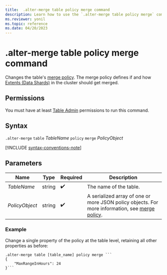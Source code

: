 ```yaml
---
title:  .alter-merge table policy merge command
description: Learn how to use the `.alter-merge table policy merge` command to change the table's merge policy.
ms.reviewer: yonil
ms.topic: reference
ms.date: 04/20/2023
---
```

# .alter-merge table policy merge command

Changes the table's [merge policy](merge-policy.md). The merge policy defines if and how [Extents (Data Shards)](../management/extents-overview.md) in the cluster should get merged.

## Permissions

You must have at least [Table Admin](access-control/role-based-access-control.md) permissions to run this command.

## Syntax

`.alter-merge` `table` *TableName* `policy` `merge` *PolicyObject*

[!INCLUDE [syntax-conventions-note](../../includes/syntax-conventions-note.md)]

## Parameters

|Name|Type|Required|Description|
|--|--|--|--|
|*TableName*|string| :heavy_check_mark:|The name of the table.|
|*PolicyObject*|string| :heavy_check_mark:|A serialized array of one or more JSON policy objects. For more information, see [merge policy](merge-policy.md).|

### Example

Change a single property of the policy at the table level, retaining all other properties as before:

```kusto
.alter-merge table [table_name] policy merge ```
{
    "MaxRangeInHours": 24
}```
```
